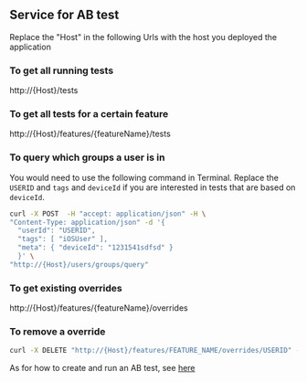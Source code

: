 



## Service for AB test

Replace the "Host" in the following Urls with the host you deployed the application

### To get all running tests

http://{Host}/tests

### To get all tests for a certain feature

http://{Host}/features/{featureName}/tests

### To query which groups a user is in 

You would need to use the following command in Terminal. Replace the `USERID` and `tags` and `deviceId` if you are interested in tests that are based on `deviceId`.

```bash
curl -X POST  -H "accept: application/json" -H \
"Content-Type: application/json" -d '{
  "userId": "USERID", 
  "tags": [ "iOSUser" ],
  "meta": { "deviceId": "1231541sdfsd" }
  }' \
"http://{Host}/users/groups/query"
```

### To get existing overrides 

http://{Host}/features/{featureName}/overrides


### To remove a override 

```bash
curl -X DELETE "http://{Host}/features/FEATURE_NAME/overrides/USERID" -H "accept: application/json"
```


As for how to create and run an AB test, see [here](/Manual.md)
